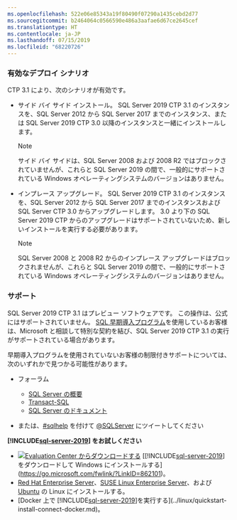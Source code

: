 ```yaml
---
ms.openlocfilehash: 522e06e85343a19f80490f07290a1435cebd2d77
ms.sourcegitcommit: b2464064c0566590e486a3aafae6d67ce2645cef
ms.translationtype: HT
ms.contentlocale: ja-JP
ms.lasthandoff: 07/15/2019
ms.locfileid: "68220726"
---
```

### <a name="enabled-deployment-scenarios"></a>有効なデプロイ シナリオ

CTP 3.1 により、次のシナリオが有効です。

- サイド バイ サイド インストール。 SQL Server 2019 CTP 3.1 のインスタンスを、SQL Server 2012 から SQL Server 2017 までのインスタンス、または SQL Server 2019 CTP 3.0 以降のインスタンスと一緒にインストールします。
   >[!NOTE]
   >サイド バイ サイドは、SQL Server 2008 および 2008 R2 ではブロックされていませんが、これらと SQL Server 2019 の間で、一般的にサポートされている Windows オペレーティングシステムのバージョンはありません。
- インプレース アップグレード。 SQL Server 2019 CTP 3.1 のインスタンスを、SQL Server 2012 から SQL Server 2017 までのインスタンスおよび SQL Server CTP 3.0 からアップグレードします。 3\.0 より下の SQL Server 2019 CTP からのアップグレードはサポートされていないため、新しいインストールを実行する必要があります。
   >[!NOTE]
   >SQL Server 2008 と 2008 R2 からのインプレース アップグレードはブロックされませんが、これらと SQL Server 2019 の間で、一般的にサポートされている Windows オペレーティングシステムのバージョンはありません。

### <a name="support"></a>サポート

SQL Server 2019 CTP 3.1 はプレビュー ソフトウェアです。 この操作は、公式にはサポートされていません。 [SQL 早期導入プログラム](http://aka.ms/sqleap)を使用しているお客様は、Microsoft と相談して特別な契約を結び、SQL Server 2019 CTP 3.1 の実行がサポートされている場合があります。

早期導入プログラムを使用されていないお客様の制限付きサポートについては、次のいずれかで見つかる可能性があります。

- フォーラム
  - [SQL Server の概要](https://social.msdn.microsoft.com/Forums/sqlserver/en-US/home?forum=sqlgetstarted)
  - [Transact-SQL](https://social.msdn.microsoft.com/Forums/sqlserver/en-US/home?forum=transactsql)
  - [SQL Server のドキュメント](https://social.msdn.microsoft.com/Forums/sqlserver/en-US/home?forum=sqldocumentation)

- または、[#sqlhelp](https://twitter.com/search?q=%23sqlhelp) を付けて [@SQLServer](https://twitter.com/SQLServer) にツイートしてください

**[!INCLUDE[sql-server-2019](../includes/sssqlv15-md.md)] をお試しください**

- [![Evaluation Center からダウンロードする](../includes/media/download2.png)](https://go.microsoft.com/fwlink/?LinkID=862101) [[!INCLUDE[sql-server-2019](../includes/sssqlv15-md.md)] をダウンロードして Windows にインストールする](https://go.microsoft.com/fwlink/?LinkID=862101)。
- [Red Hat Enterprise Server](../linux/quickstart-install-connect-red-hat.md)、[SUSE Linux Enterprise Server](../linux/quickstart-install-connect-suse.md)、および [Ubuntu](../linux/quickstart-install-connect-ubuntu.md) の Linux にインストールする。
- [Docker 上で [!INCLUDE[sql-server-2019](../includes/sssqlv15-md.md)]を実行する](../linux/quickstart-install-connect-docker.md)。